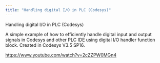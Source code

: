```yaml
---
title: "Handling digital I/O in PLC (Codesys)"
---
```


Handling digital I/O in PLC (Codesys)

A simple example of how to efficiently handle digital input and output signals in Codesys and other PLC IDE using digital I/O handler function block. Created in Codesys V3.5 SP16.

https://www.youtube.com/watch?v=2cZZPW0MGn4
